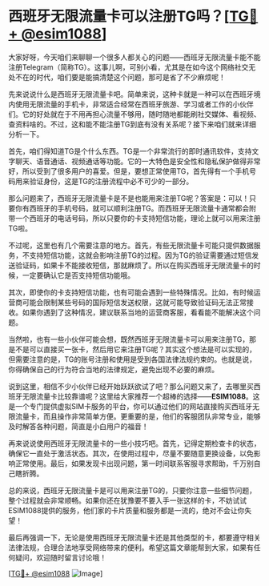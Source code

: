 # 西班牙无限流量卡可以注册TG吗？[[TG💪+ @esim1088](https://t.me/s/esim1088)]

大家好呀，今天咱们来聊聊一个很多人都关心的问题——西班牙无限流量卡能不能注册Telegram（简称TG）。这事儿啊，可别小看，尤其是在如今这个网络社交无处不在的时代，咱们要是能搞清楚这个问题，那可是省了不少麻烦呢！

先来说说什么是西班牙无限流量卡吧。简单来说，这种卡就是一种可以在西班牙境内使用无限流量的手机卡，非常适合经常在西班牙旅游、学习或者工作的小伙伴们。它的好处就在于不用再担心流量不够用，随时随地都能刷社交媒体、看视频、查资料啥的。不过，这和能不能注册TG到底有没有关系呢？接下来咱们就来详细分析一下。

首先，咱们得知道TG是个什么东西。TG是一个非常流行的即时通讯软件，支持文字聊天、语音通话、视频通话等功能。它的一大特色是安全性和隐私保护做得非常好，所以受到了很多用户的喜爱。但是，要想正常使用TG，首先得有一个手机号码用来验证身份，这是TG的注册流程中必不可少的一部分。

那么问题来了，西班牙无限流量卡是不是也能用来注册TG呢？答案是：可以！只要你有西班牙的手机号码，就可以顺利注册TG。而西班牙无限流量卡通常都会附带一个西班牙的电话号码，所以只要你的卡支持短信功能，理论上就可以用来注册TG啦。

不过呢，这里也有几个需要注意的地方。首先，有些无限流量卡可能只提供数据服务，不支持短信功能，这就会影响注册TG的过程。因为TG的验证需要通过短信发送验证码，如果卡不能接收短信，那就麻烦了。所以在购买西班牙无限流量卡的时候，一定要确认它是否支持短信功能哦。

其次，即使你的卡支持短信功能，也有可能会遇到一些特殊情况。比如，有时候运营商可能会限制某些号码的国际短信发送权限，这就可能导致验证码无法正常接收。如果你遇到了这种情况，建议联系当地的运营商客服，看看能不能解决这个问题。

当然啦，也有一些小伙伴可能会想，既然西班牙无限流量卡可以用来注册TG，那是不是可以直接买一张卡，然后用它来注册TG呢？其实这个想法是可以实现的，但需要注意的是，TG的账号注册和使用是受到各国法律法规约束的。也就是说，你得确保自己的行为符合当地的法律规定，避免出现不必要的麻烦。

说到这里，相信不少小伙伴已经开始跃跃欲试了吧？那么问题又来了，去哪里买西班牙无限流量卡比较靠谱呢？这里给大家推荐一个超棒的选择——**ESIM1088**。这是一个专门提供虚拟SIM卡服务的平台，你可以通过他们的网站直接购买西班牙无限流量卡，而且操作非常简单方便。更重要的是，他们的客服团队非常专业，能够及时解答各种问题，简直是小白用户的福音！

再来说说使用西班牙无限流量卡的一些小技巧吧。首先，记得定期检查卡的状态，确保它一直处于激活状态。其次，在使用过程中，尽量不要随意更换设备，以免影响正常使用。最后，如果发现卡出现问题，第一时间联系客服寻求帮助，千万别自己瞎折腾。

总的来说，西班牙无限流量卡是可以用来注册TG的，只要你注意一些细节问题，整个过程就会非常顺畅。如果你还在犹豫要不要入手一张这样的卡，不妨试试ESIM1088提供的服务，他们家的卡片质量和服务都是一流的，绝对不会让你失望！

最后再强调一下，无论是使用西班牙无限流量卡还是其他类型的卡，都要遵守相关法律法规，合理合法地享受网络带来的便利。希望这篇文章能帮到大家，如果有任何疑问，欢迎随时留言讨论哦！

[[TG💪+ @esim1088](https://t.me/s/esim1088) ![Image](https://i.postimg.cc/4NQfJmqS/Snipaste-2025-05-13-00-14-12.png)]